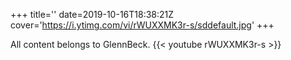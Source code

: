 +++
title=''
date=2019-10-16T18:38:21Z
cover='https://i.ytimg.com/vi/rWUXXMK3r-s/sddefault.jpg'
+++

All content belongs to GlennBeck.
{{< youtube rWUXXMK3r-s >}}
